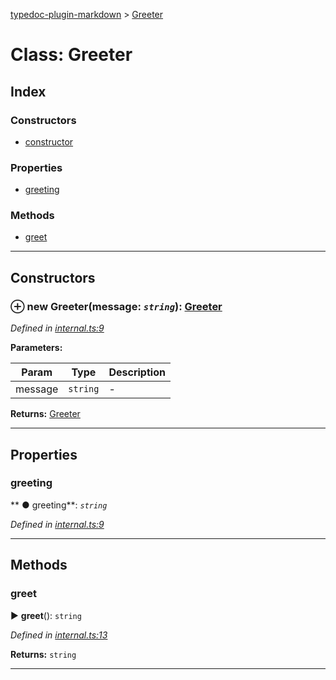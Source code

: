 [typedoc-plugin-markdown](../README.md) > [Greeter](../classes/greeter.md)



# Class: Greeter

## Index

### Constructors

* [constructor](greeter.md#markdown-header-constructor)


### Properties

* [greeting](greeter.md#markdown-header-greeting)


### Methods

* [greet](greeter.md#markdown-header-greet)



---
## Constructors



### ⊕ **new Greeter**(message: *`string`*): [Greeter](greeter.md)



*Defined in [internal.ts:9](https://bitbucket.org/owner/repository_name/src/master/src/internal.ts?fileviewer&amp;#x3D;file-view-default#internal.ts-9)*



**Parameters:**

| Param  | Type                | Description  |
| ------ | ------------------- | ------------ |
| message | `string` | - |





**Returns:** [Greeter](greeter.md)

---


## Properties


###  greeting

** ●  greeting**:  *`string`* 

*Defined in [internal.ts:9](https://bitbucket.org/owner/repository_name/src/master/src/internal.ts?fileviewer&amp;#x3D;file-view-default#internal.ts-9)*





___


## Methods


###  greet

► **greet**(): `string`




*Defined in [internal.ts:13](https://bitbucket.org/owner/repository_name/src/master/src/internal.ts?fileviewer&amp;#x3D;file-view-default#internal.ts-13)*





**Returns:** `string`





___


